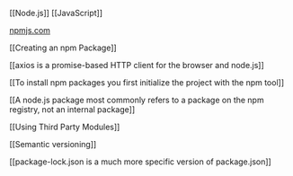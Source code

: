 [[Node.js]] [[JavaScript]]

[npmjs.com](https://www.npmjs.com)

[[Creating an npm Package]]

[[axios is a promise-based HTTP client for the browser and node.js]]

[[To install npm packages you first initialize the project with the npm tool]]

[[A node.js package most commonly refers to a package on the npm registry, not an internal package]]

[[Using Third Party Modules]]

[[Semantic versioning]]

[[package-lock.json is a much more specific version of package.json]]


